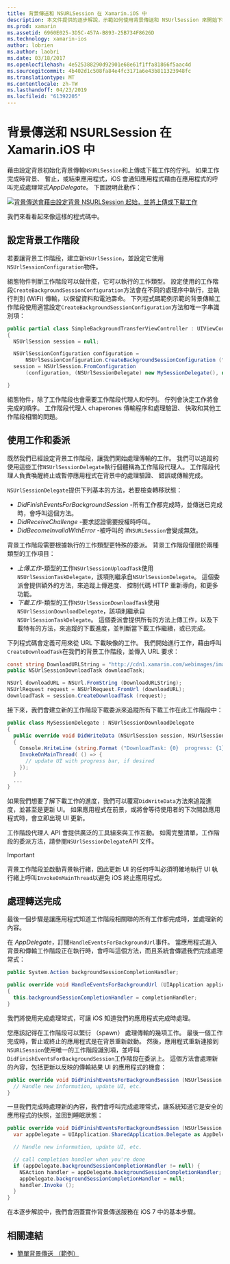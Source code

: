 ```yaml
---
title: 背景傳送和 NSURLSession 在 Xamarin.iOS 中
description: 本文件提供的逐步解說，示範如何使用背景傳送和 NSUrlSession 來開始下載大型的映像中，並當應用程式都會在背景繼續下載。
ms.prod: xamarin
ms.assetid: 6960E025-3D5C-457A-B893-25B734F8626D
ms.technology: xamarin-ios
author: lobrien
ms.author: laobri
ms.date: 03/18/2017
ms.openlocfilehash: 4e525388290d92901e68e61f1ffa81866f5aac4d
ms.sourcegitcommit: 4b402d1c508fa84e4fc3171a6e43b811323948fc
ms.translationtype: MT
ms.contentlocale: zh-TW
ms.lasthandoff: 04/23/2019
ms.locfileid: "61392205"
---
```

# <a name="background-transfer-and-nsurlsession-in-xamarinios"></a>背景傳送和 NSURLSession 在 Xamarin.iOS 中

藉由設定背景初始化背景傳輸`NSURLSession`和上傳或下載工作的佇列。 如果工作完成時背景、 暫止，或結束應用程式，iOS 會通知應用程式藉由在應用程式的呼叫完成處理常式*AppDelegate*。 下圖說明此動作：

 [![](background-transfer-walkthrough-images/transfer.png "背景傳送會藉由設定背景 NSURLSession 起始，並將上傳或下載工作")](background-transfer-walkthrough-images/transfer.png#lightbox)

我們來看看起來像這樣的程式碼中。

## <a name="configuring-a-background-session"></a>設定背景工作階段

若要讓背景工作階段，建立新`NSUrlSession`，並設定它使用`NSUrlSessionConfiguration`物件。

組態物件判斷工作階段可以做什麼，它可以執行的工作類型。
設定使用的工作階段`CreateBackgroundSessionConfiguration`方法會在不同的處理序中執行，並執行判別 (WiFi) 傳輸，以保留資料和電池壽命。
下列程式碼範例示範的背景傳輸工作階段使用適當設定`CreateBackgroundSessionConfiguration`方法和唯一字串識別項：

```csharp
public partial class SimpleBackgroundTransferViewController : UIViewController
{
  NSUrlSession session = null;

  NSUrlSessionConfiguration configuration =
      NSUrlSessionConfiguration.CreateBackgroundSessionConfiguration ("com.SimpleBackgroundTransfer.BackgroundSession");
  session = NSUrlSession.FromConfiguration
      (configuration, (NSUrlSessionDelegate) new MySessionDelegate(), new NSOperationQueue());

}
```

組態物件，除了工作階段也會需要工作階段代理人和佇列。
佇列會決定工作將會完成的順序。 工作階段代理人 chaperones 傳輸程序和處理驗證、 快取和其他工作階段相關的問題。

## <a name="working-with-tasks-and-delegates"></a>使用工作和委派

既然我們已經設定背景工作階段，讓我們開始處理傳輸的工作。 我們可以追蹤的使用這些工作`NSUrlSessionDelegate`執行個體稱為工作階段代理人。 工作階段代理人負責喚醒終止或暫停應用程式在背景中的處理驗證、 錯誤或傳輸完成。

`NSUrlSessionDelegate`提供下列基本的方法，若要檢查轉移狀態：

-  *DidFinishEventsForBackgroundSession* -所有工作都完成時，並傳送已完成時，會呼叫這個方法。
-  *DidReceiveChallenge* -要求認證需要授權時呼叫。
-  *DidBecomeInvalidWithError* -被呼叫的 if`NSURLSession`會變成無效。


背景工作階段需要根據執行的工作類型更特殊的委派。 背景工作階段僅限於兩種類型的工作項目：

-  *上傳工作*-類型的工作`NSUrlSessionUploadTask`使用`NSUrlSessionTaskDelegate`，該項則繼承自`NSUrlSessionDelegate`。 這個委派會提供額外的方法，來追蹤上傳進度、 控制代碼 HTTP 重新導向，和更多功能。
-  *下載工作*-類型的工作`NSUrlSessionDownloadTask`使用`NSUrlSessionDownloadDelegate`，該項則繼承自`NSUrlSessionTaskDelegate`。 這個委派會提供所有的方法上傳工作，以及下載特有的方法，來追蹤的下載進度，並判斷當下載工作繼續，或已完成。


下列程式碼會定義可用來從 URL 下載映像的工作。 我們開始進行工作，藉由呼叫`CreateDownloadTask`在我們的背景工作階段，並傳入 URL 要求：

```csharp
const string DownloadURLString = "http://cdn1.xamarin.com/webimages/images/xamarin.png";
public NSUrlSessionDownloadTask downloadTask;

NSUrl downloadURL = NSUrl.FromString (DownloadURLString);
NSUrlRequest request = NSUrlRequest.FromUrl (downloadURL);
downloadTask = session.CreateDownloadTask (request);
```

接下來，我們會建立新的工作階段下載委派來追蹤所有下載工作在此工作階段中：

```csharp
public class MySessionDelegate : NSUrlSessionDownloadDelegate
{
  public override void DidWriteData (NSUrlSession session, NSUrlSessionDownloadTask downloadTask, long bytesWritten, long totalBytesWritten, long totalBytesExpectedToWrite)
  {
    Console.WriteLine (string.Format ("DownloadTask: {0}  progress: {1}", downloadTask, progress));
    InvokeOnMainThread( () => {
      // update UI with progress bar, if desired
    });
  }
  ...
}
```

如果我們想要了解下載工作的進度，我們可以覆寫`DidWriteData`方法來追蹤進度，並甚至是更新 UI。 如果應用程式在前景，或將會等待使用者的下次開啟應用程式時，會立即出現 UI 更新。

工作階段代理人 API 會提供廣泛的工具組來與工作互動。 如需完整清單，工作階段的委派方法，請參閱`NSUrlSessionDelegate`API 文件。

> [!IMPORTANT]
> 背景工作階段並啟動背景執行緒，因此更新 UI 的任何呼叫必須明確地執行 UI 執行緒上呼叫`InvokeOnMainThread`以避免 iOS 終止應用程式。 


## <a name="handling-transfer-completion"></a>處理轉送完成

最後一個步驟是讓應用程式知道工作階段相關聯的所有工作都完成時，並處理新的內容。

在  *AppDelegate*，訂閱`HandleEventsForBackgroundUrl`事件。 當應用程式進入背景和傳輸工作階段正在執行時，會呼叫這個方法，而且系統會傳遞我們完成處理常式：

```csharp
public System.Action backgroundSessionCompletionHandler;

public override void HandleEventsForBackgroundUrl (UIApplication application, string sessionIdentifier, System.Action completionHandler)
{
  this.backgroundSessionCompletionHandler = completionHandler;
}
```

我們將使用完成處理常式，可讓 iOS 知道我們的應用程式完成時處理。

您應該記得在工作階段可以繁衍 （spawn） 處理傳輸的幾項工作。 最後一個工作完成時，暫止或終止的應用程式是在背景重新啟動。 然後，應用程式重新連接到`NSURLSession`使用唯一的工作階段識別項，並呼叫`DidFinishEventsForBackgroundSession`工作階段在委派上。 這個方法會處理新的內容，包括更新以反映的傳輸結果 UI 的應用程式的機會：

```csharp
public override void DidFinishEventsForBackgroundSession (NSUrlSession session) {
  // Handle new information, update UI, etc.
}
```

一旦我們完成時處理新的內容，我們會呼叫完成處理常式，讓系統知道它是安全的應用程式的快照，並回到睡眠狀態：

```csharp
public override void DidFinishEventsForBackgroundSession (NSUrlSession session) {
  var appDelegate = UIApplication.SharedApplication.Delegate as AppDelegate;

  // Handle new information, update UI, etc.

  // call completion handler when you're done
  if (appDelegate.backgroundSessionCompletionHandler != null) {
    NSAction handler = appDelegate.backgroundSessionCompletionHandler;
    appDelegate.backgroundSessionCompletionHandler = null;
    handler.Invoke ();
  }
}
```

在本逐步解說中，我們會涵蓋實作背景傳送服務在 iOS 7 中的基本步驟。



## <a name="related-links"></a>相關連結

- [簡單背景傳送 （範例）](https://developer.xamarin.com/samples/monotouch/SimpleBackgroundTransfer/)
